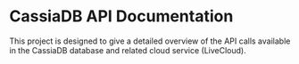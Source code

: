 CassiaDB API Documentation
=========


This project is designed to give a detailed overview of the API calls available in the CassiaDB database and related cloud service (LiveCloud).
